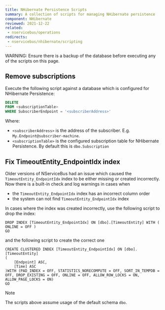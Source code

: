 ```yaml
---
title: NHibernate Persistence Scripts
summary: A collection of scripts for managing NHibernate persistence
component: NHibernate
reviewed: 2021-12-22
related:
 - nservicebus/operations
redirects:
 - nservicebus/nhibernate/scripting
---
```


WARNING: Ensure there is a backup of the database before executing any of the scripts on this page.


## Remove subscriptions

Execute the following script against a database which is configured for NHibernate Persistence:

```sql
DELETE
FROM <subscriptionTable>
WHERE SubscriberEndpoint = '<subscriberAddress>'
```

Where:

 * `<subscriberAddress>` is the address of the subscriber. E.g. `My.Endpoint@subscriber-machine`.
 * `<subscriptionTable>` is the configured subscription table for NHibernate Persistence. By default this is `dbo.Subscription`

## Fix TimeoutEntity_EndpointIdx index

Older versions of NServiceBus had an issue which caused the `TimeoutEntity_EndpointIdx` index to be either missing or created incorrectly. Now there is a built-in check and log warnings in cases when
 * the `TimeoutEntity_EndpointIdx` index has an incorrect column order
 * the system can not find `TimeoutEntity_EndpointIdx` index

In cases where the index was created incorrectly, use the following script to drop the index:

```
DROP INDEX [TimeoutEntity_EndpointIdx] ON [dbo].[TimeoutEntity] WITH ( ONLINE = OFF )
GO
```

and the following script to create the correct one

```
CREATE CLUSTERED INDEX [TimeoutEntity_EndpointIdx] ON [dbo].[TimeoutEntity]
(
	[Endpoint] ASC,
	[Time] ASC
)WITH (PAD_INDEX = OFF, STATISTICS_NORECOMPUTE = OFF, SORT_IN_TEMPDB = OFF, DROP_EXISTING = OFF, ONLINE = OFF, ALLOW_ROW_LOCKS = ON, ALLOW_PAGE_LOCKS = ON)
GO
```

> [!NOTE]
> The scripts above assume usage of the default schema `dbo`.
